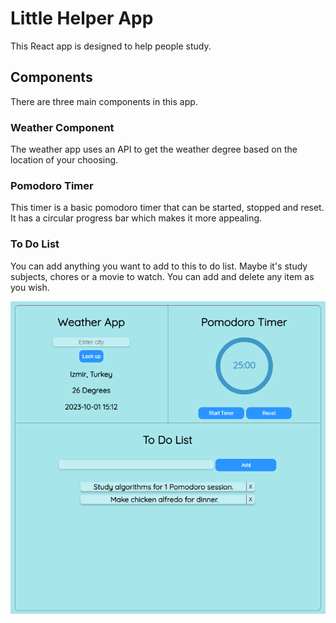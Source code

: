 # Little Helper App
This React app is designed to help people study.

## Components
There are three main components in this app.
### Weather Component
The weather app uses an API to get the weather degree based on the location of your choosing.

### Pomodoro Timer
This timer is a basic pomodoro timer that can be started, stopped and reset. It has a circular progress bar which makes it more appealing.

### To Do List
You can add anything you want to add to this to do list. Maybe it's study subjects, chores or a movie to watch. You can add and delete any item as you wish.

![Little Helper App](littlehelperapp.png )

